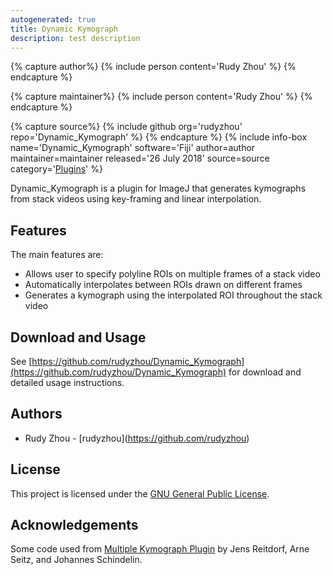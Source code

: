 ```yaml
---
autogenerated: true
title: Dynamic Kymograph
description: test description
---
```



{% capture author%}
{% include person content='Rudy Zhou' %}
{% endcapture %}

{% capture maintainer%}
{% include person content='Rudy Zhou' %}
{% endcapture %}

{% capture source%}
{% include github org='rudyzhou' repo='Dynamic\_Kymograph' %}
{% endcapture %}
{% include info-box name='Dynamic\_Kymograph' software='Fiji' author=author maintainer=maintainer released='26 July 2018' source=source category='[Plugins](Category_Plugins)' %}

Dynamic\_Kymograph is a plugin for ImageJ that generates kymographs from stack videos using key-framing and linear interpolation.

Features
--------

The main features are:

-   Allows user to specify polyline ROIs on multiple frames of a stack video
-   Automatically interpolates between ROIs drawn on different frames
-   Generates a kymograph using the interpolated ROI throughout the stack video

Download and Usage
------------------

See [https://github.com/rudyzhou/Dynamic_Kymograph](https://github.com/rudyzhou/Dynamic_Kymograph) for download and detailed usage instructions.

Authors
-------

-   Rudy Zhou - \[rudyzhou\](https://github.com/rudyzhou)

License
-------

This project is licensed under the [GNU General Public License](/GPL).

Acknowledgements
----------------

Some code used from [Multiple Kymograph Plugin](/Multi_Kymograph) by Jens Reitdorf, Arne Seitz, and Johannes Schindelin.
